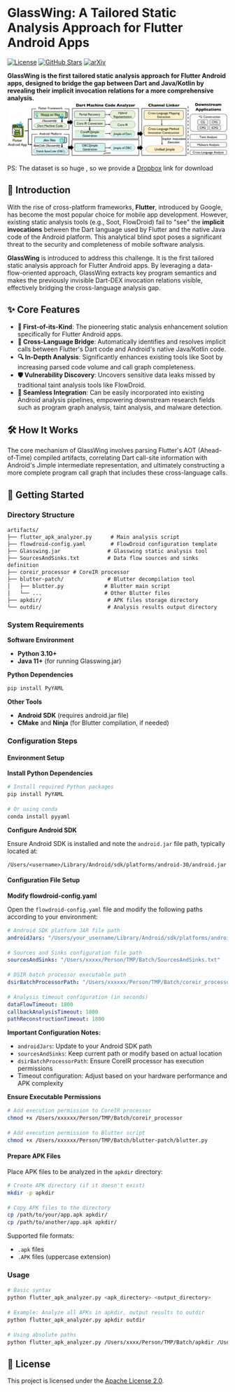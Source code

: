 #  GlassWing: A Tailored Static Analysis Approach for Flutter Android Apps

[![License](https://img.shields.io/badge/License-Apache_2.0-blue.svg)](https://opensource.org/licenses/Apache-2.0)
[![GitHub Stars](https://img.shields.io/github/stars/papersubmit-anonymous/GlassWing?style=social)](https://github.com/papersubmit-anonymous/GlassWing/stargazers)
[![arXiv](https://img.shields.io/badge/arXiv-coming.soon-b31b1b.svg)](https://arxiv.org/abs/YOUR_PAPER_ID)

**GlassWing is the first tailored static analysis approach for Flutter Android apps, designed to bridge the gap between Dart and Java/Kotlin by revealing their implicit invocation relations for a more comprehensive analysis.**
![image](https://github.com/papersubmit-anonymous/GlassWing/blob/main/fig/flutterAppOverviewNew_00.png)

PS: The dataset is so huge , so we provide a [Dropbox](https://www.dropbox.com/scl/fo/mbasmdn12j7izokd4skuk/ANrcRucnYwg98fI1nAMq5eA?rlkey=uavpcsnbvz3zo0b5lpz5rj180&st=aieabayk&dl=0) link for download 

## 📖 Introduction

With the rise of cross-platform frameworks, **Flutter**, introduced by Google, has become the most popular choice for mobile app development. However, existing static analysis tools (e.g., Soot, FlowDroid) fail to "see" the **implicit invocations** between the Dart language used by Flutter and the native Java code of the Android platform. This analytical blind spot poses a significant threat to the security and completeness of mobile software analysis.

**GlassWing** is introduced to address this challenge. It is the first tailored static analysis approach for Flutter Android apps. By leveraging a data-flow-oriented approach, GlassWing extracts key program semantics and makes the previously invisible Dart-DEX invocation relations visible, effectively bridging the cross-language analysis gap.

## ✨ Core Features

- **🎯 First-of-its-Kind**: The pioneering static analysis enhancement solution specifically for Flutter Android apps.
- **🌉 Cross-Language Bridge**: Automatically identifies and resolves implicit calls between Flutter's Dart code and Android's native Java/Kotlin code.
- **🔍 In-Depth Analysis**: Significantly enhances existing tools like Soot by increasing parsed code volume and call graph completeness.
- **🛡️ Vulnerability Discovery**: Uncovers sensitive data leaks missed by traditional taint analysis tools like FlowDroid.
- **🔌 Seamless Integration**: Can be easily incorporated into existing Android analysis pipelines, empowering downstream research fields such as program graph analysis, taint analysis, and malware detection.

## 🛠️ How It Works

The core mechanism of GlassWing involves parsing Flutter's AOT (Ahead-of-Time) compiled artifacts, correlating Dart call-site information with Android's Jimple intermediate representation, and ultimately constructing a more complete program call graph that includes these cross-language calls.

## 🚀 Getting Started

### **Directory Structure**

```
artifacts/
├── flutter_apk_analyzer.py      # Main analysis script
├── flowdroid-config.yaml        # FlowDroid configuration template
├── Glasswing.jar               # Glasswing static analysis tool
├── SourcesAndSinks.txt         # Data flow sources and sinks definition
├── coreir_processor # CoreIR processor
├── blutter-patch/              # Blutter decompilation tool
│   ├── blutter.py             # Blutter main script
│   └── ...                    # Other Blutter files
├── apkdir/                     # APK files storage directory
└── outdir/                     # Analysis results output directory
```

### System Requirements

**Software Environment**

- **Python 3.10+**
- **Java 11+** (for running Glasswing.jar)

**Python Dependencies**

```bash
pip install PyYAML
```

**Other Tools**

- **Android SDK** (requires android.jar file)
- **CMake** and **Ninja** (for Blutter compilation, if needed)

### Configuration Steps

#### Environment Setup

**Install Python Dependencies**

```bash
# Install required Python packages
pip install PyYAML

# Or using conda
conda install pyyaml
```

**Configure Android SDK**

Ensure Android SDK is installed and note the `android.jar` file path, typically located at:
```
/Users/<username>/Library/Android/sdk/platforms/android-30/android.jar
```

#### Configuration File Setup

**Modify flowdroid-config.yaml**

Open the `flowdroid-config.yaml` file and modify the following paths according to your environment:

```yaml
# Android SDK platform JAR file path
androidJars: "/Users/your_username/Library/Android/sdk/platforms/android-30/android.jar"

# Sources and Sinks configuration file path
sourcesAndSinks: "/Users/xxxxx/Person/TMP/Batch/SourcesAndSinks.txt"

# DSIR batch processor executable path
dsirBatchProcessorPath: "/Users/xxxxxx/Person/TMP/Batch/coreir_processor"

# Analysis timeout configuration (in seconds)
dataFlowTimeout: 1800
callbackAnalysisTimeout: 1800
pathReconstructionTimeout: 1800
```

**Important Configuration Notes:**
- `androidJars`: Update to your Android SDK path
- `sourcesAndSinks`: Keep current path or modify based on actual location
- `dsirBatchProcessorPath`: Ensure CoreIR processor has execution permissions
- Timeout configuration: Adjust based on your hardware performance and APK complexity

**Ensure Executable Permissions**

```bash
# Add execution permission to CoreIR processor
chmod +x /Users/xxxxxx/Person/TMP/Batch/coreir_processor

# Add execution permission to Blutter script
chmod +x /Users/xxxxxx/Person/TMP/Batch/blutter-patch/blutter.py
```

#### Prepare APK Files

Place APK files to be analyzed in the `apkdir` directory:

```bash
# Create APK directory (if it doesn't exist)
mkdir -p apkdir

# Copy APK files to the directory
cp /path/to/your/app.apk apkdir/
cp /path/to/another/app.apk apkdir/
```

Supported file formats:
- `.apk` files
- `.APK` files (uppercase extension)

### Usage

```bash
# Basic syntax
python flutter_apk_analyzer.py <apk_directory> <output_directory>

# Example: Analyze all APKs in apkdir, output results to outdir
python flutter_apk_analyzer.py apkdir outdir

# Using absolute paths
python flutter_apk_analyzer.py /Users/xxxx/Person/TMP/Batch/apkdir /Users/xxxx/Person/TMP/Batch/outdir
```

## 📄 License

This project is licensed under the [Apache License 2.0](http://www.apache.org/licenses/LICENSE-2.0.html).
